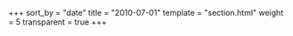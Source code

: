 +++
sort_by = "date"
title = "2010-07-01"
template = "section.html"
weight = 5
transparent = true
+++